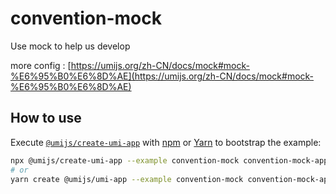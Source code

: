 # convention-mock

Use mock to help us develop

more config : [https://umijs.org/zh-CN/docs/mock#mock-%E6%95%B0%E6%8D%AE](https://umijs.org/zh-CN/docs/mock#mock-%E6%95%B0%E6%8D%AE)

## How to use

Execute [`@umijs/create-umi-app`](https://github.com/umijs/umi/tree/3.x/packages/create-umi-app) with [npm](https://docs.npmjs.com/cli/init) or [Yarn](https://yarnpkg.com/lang/en/docs/cli/create/) to bootstrap the example:

```bash
npx @umijs/create-umi-app --example convention-mock convention-mock-app
# or
yarn create @umijs/umi-app --example convention-mock convention-mock-app
```
